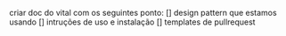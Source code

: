 criar doc do vital com os seguintes ponto:
[] design pattern que estamos usando
[] intruções de uso e instalação
[] templates de pullrequest